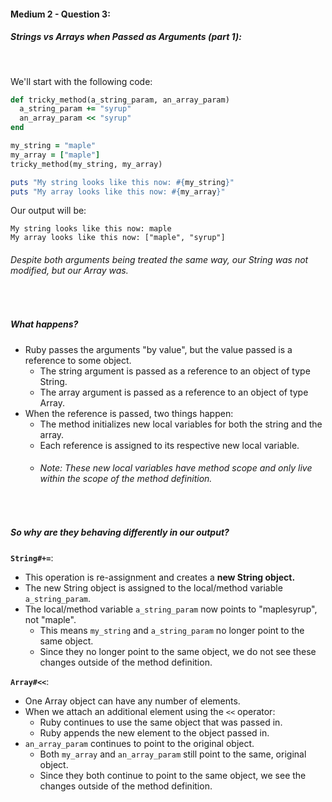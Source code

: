 #### Medium 2 - Question 3:<br>

##### Strings vs Arrays when Passed as Arguments (part 1):

<br>

We'll start with the following code:
```ruby
def tricky_method(a_string_param, an_array_param)
  a_string_param += "syrup"
  an_array_param << "syrup"
end

my_string = "maple"
my_array = ["maple"]
tricky_method(my_string, my_array)

puts "My string looks like this now: #{my_string}"
puts "My array looks like this now: #{my_array}"
```

Our output will be:
```console
My string looks like this now: maple
My array looks like this now: ["maple", "syrup"]
```

###### Despite both arguments being treated the same way, our String was not modified, but our Array was.

<br>

##### What happens?
- Ruby passes the arguments "by value", but the value passed is a reference to some object.
	- The string argument is passed as a reference to an object of type String.
	- The array argument is passed as a reference to an object of type Array.
- When the reference is passed, two things happen:
	- The method initializes new local variables for both the string and the array.
	- Each reference is assigned to its respective new local variable.
	- ###### Note: These new local variables have method scope and only live within the scope of the method definition.

<br>

##### So why are they behaving differently in our output?
**`String#+=`**:
- This operation is re-assignment and creates a **new String object.**
- The new String object is assigned to the local/method variable `a_string_param`.
- The local/method variable `a_string_param` now points to "maplesyrup", not "maple".
	- This means `my_string` and `a_string_param` no longer point to the same object.
	- Since they no longer point to the same object, we do not see these changes outside of the method definition.

**`Array#<<`**:
- One Array object can have any number of elements.
- When we attach an additional element using the `<<` operator:
	- Ruby continues to use the same object that was passed in.
	- Ruby appends the new element to the object passed in.
- `an_array_param` continues to point to the original object.
	- Both `my_array` and `an_array_param` still point to the same, original object.
	- Since they both continue to point to the same object, we see the changes outside of the method definition.
